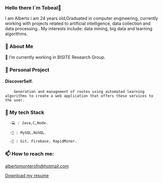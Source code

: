 ### Hello there I´m Tobeal👋
I am Alberto i am 24 years old,Graduated in computer engineering, currently working with projects related to artificial intelligence, data collection and data processing.. 
My interests include: data mining, big data and learning algorithms.
### 👦 About Me
   📓 I’m currently working in BISITE Research Group.
   
### 📝 Personal Project
   #### DiscoverSelf.
        Generation and management of routes using automated learning algorithms to create a web application that offers these services to the user.
###  🚀 My tech Stack
      -💻 : Java,C,Node.

      -💾 : MySQL,NoSQL.

      -🔧 : Git, Firebase, RapidMiner.
 ### 📫 How to reach me: 
   albertomonterofn@hotmail.com
   
  [Download my resume](https://github.com/tobeal/tobeal/blob/master/ALBERTO's%20Resume.pdf)
  
<!--
**tobeal/tobeal** is a ✨ _special_ ✨ repository because its `README.md` (this file) appears on your GitHub profile.




-->
